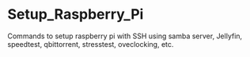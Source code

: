 # Setup_Raspberry_Pi
Commands to setup raspberry pi with SSH using samba server, Jellyfin, speedtest, qbittorrent, stresstest, oveclocking, etc.
